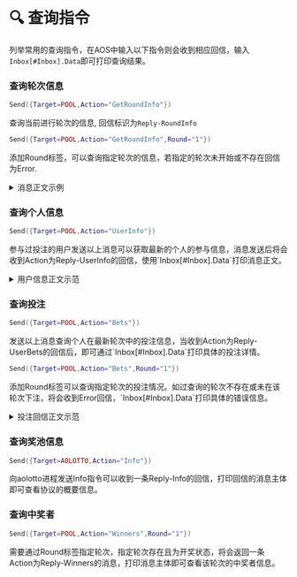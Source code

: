 # 🔍 查询指令

列举常用的查询指令，在AOS中输入以下指令则会收到相应回信，输入`Inbox[#Inbox].Data`即可打印查询结果。

### 查询轮次信息

```lua
Send({Target=POOL,Action="GetRoundInfo"})
```

查询当前进行轮次的信息, 回信标识为`Reply-RoundInfo`

```lua
Send({Target=POOL,Action="GetRoundInfo",Round="1"})
```

添加Round标签，可以查询指定轮次的信息，若指定的轮次未开始或不存在回信为Error.

<details>

<summary>消息正文示例</summary>

```
  -----------------------------------------      
  aolotto Round 1 - Ended
  ----------------------------------------- 
  * Pool Balance:      215.200 ALT
  * Estimated Prize:   160.100 ALT
  * Participants:      3
  * Bets:              110200
  * Start at:          2024/07/12 19:07 UTC
  * Lucky Number:      547
  ----------------------------------------- 
  Ends at 2024/07/14 01:17 UTC, 1 winners.
```

</details>

### 查询个人信息

```lua
Send({Target=POOL,Action="UserInfo"})
```

参与过投注的用户发送以上消息可以获取最新的个人的参与信息，消息发送后将会收到Action为Reply-UserInfo的回信，使用\`Inbox\[#Inbox].Data\`打印消息正文。

<details>

<summary>用户信息正文示范</summary>

```
 TRSgY37rCXAVmYXzKQ3pw1-lyBDASlw5GGphXVO5DJE
  -------------------------------------------
  * Number of Wins :   1
  * Rewards Balance :  0.000 ALT
  * Total Rewards :    160.100 ALT
  * Bets Amount :      407000
  * Bets Placed :      11
  -------------------------------------------
  First bet on 2024/07/14 01:17 UTC
```

</details>

### 查询投注

```lua
Send({Target=POOL,Action="Bets"})
```

发送以上消息查询个人在最新轮次中的投注信息，当收到Action为Reply-UserBets的回信后，即可通过\`Inbox\[#Inbox].Data\`打印具体的投注详情。

```lua
Send({Target=POOL,Action="Bets",Round="1"})
```

添加Round标签可以查询指定轮次的投注情况。如过查询的轮次不存在或未在该轮次下注，将会收到Error回信，\`Inbox\[#Inbox].Data\`打印具体的错误信息。

<details>

<summary>投注回信正文示范</summary>

```
You've placed 3000 bets that cover 3 numbers on Round 1 : 
----------------------------------------------------------
 782 * 1000  |  400 * 1000  |  870 * 1000  | 
```

</details>

### 查询奖池信息

```lua
Send({Target=AOLOTTO,Action="Info"})
```

向aolotto进程发送Info指令可以收到一条Reply-Info的回信，打印回信的消息主体即可查看协议的概要信息。

### 查询中奖者

```lua
Send({Target=POOL,Action="Winners",Round="1"})
```

需要通过Round标签指定轮次，指定轮次存在且为开奖状态，将会返回一条Action为Reply-Winners的消息，打印消息主体即可查看该轮次的中奖者信息。
